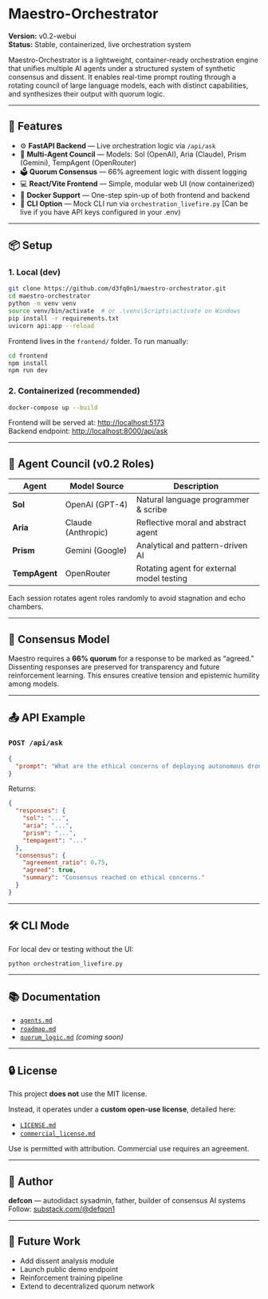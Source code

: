 
# Maestro-Orchestrator

**Version:** v0.2-webui  
**Status:** Stable, containerized, live orchestration system

Maestro-Orchestrator is a lightweight, container-ready orchestration engine that unifies multiple AI agents under a structured system of synthetic consensus and dissent. It enables real-time prompt routing through a rotating council of large language models, each with distinct capabilities, and synthesizes their output with quorum logic.

---

## 🚀 Features

- ⚙️ **FastAPI Backend** — Live orchestration logic via `/api/ask`
- 🧠 **Multi-Agent Council** — Models: Sol (OpenAI), Aria (Claude), Prism (Gemini), TempAgent (OpenRouter)
- 🗳️ **Quorum Consensus** — 66% agreement logic with dissent logging
- 💻 **React/Vite Frontend** — Simple, modular web UI (now containerized)
- 🐳 **Docker Support** — One-step spin-up of both frontend and backend
- 📜 **CLI Option** — Mock CLI run via `orchestration_livefire.py` [Can be live if you have API keys configured in your .env)

---

## 📦 Setup

### 1. Local (dev)
```bash
git clone https://github.com/d3fq0n1/maestro-orchestrator.git
cd maestro-orchestrator
python -m venv venv
source venv/bin/activate  # or .\venv\Scripts\activate on Windows
pip install -r requirements.txt
uvicorn api:app --reload
```

Frontend lives in the `frontend/` folder. To run manually:
```bash
cd frontend
npm install
npm run dev
```

### 2. Containerized (recommended)
```bash
docker-compose up --build
```

Frontend will be served at: [http://localhost:5173](http://localhost:5173)  
Backend endpoint: [http://localhost:8000/api/ask](http://localhost:8000/api/ask)

---

## 🧠 Agent Council (v0.2 Roles)

| Agent    | Model Source     | Description                        |
|----------|------------------|------------------------------------|
| **Sol**  | OpenAI (GPT-4)    | Natural language programmer & scribe |
| **Aria** | Claude (Anthropic) | Reflective moral and abstract agent |
| **Prism**| Gemini (Google)   | Analytical and pattern-driven AI    |
| **TempAgent**| OpenRouter     | Rotating agent for external model testing |

Each session rotates agent roles randomly to avoid stagnation and echo chambers.

---

## 🤝 Consensus Model

Maestro requires a **66% quorum** for a response to be marked as “agreed.” Dissenting responses are preserved for transparency and future reinforcement learning. This ensures creative tension and epistemic humility among models.

---

## 📤 API Example

### `POST /api/ask`
```json
{
  "prompt": "What are the ethical concerns of deploying autonomous drones?"
}
```

Returns:
```json
{
  "responses": {
    "sol": "...",
    "aria": "...",
    "prism": "...",
    "tempagent": "..."
  },
  "consensus": {
    "agreement_ratio": 0.75,
    "agreed": true,
    "summary": "Consensus reached on ethical concerns."
  }
}
```

---

## 🛠️ CLI Mode

For local dev or testing without the UI:
```bash
python orchestration_livefire.py
```

---

## 📚 Documentation

- [`agents.md`](./docs/agents.md)
- [`roadmap.md`](./docs/roadmap.md)
- [`quorum_logic.md`](./docs/quorum_logic.md) *(coming soon)*

---

## 🔒 License

This project **does not** use the MIT license.

Instead, it operates under a **custom open-use license**, detailed here:

- [`LICENSE.md`](./LICENSE.md)
- [`commercial_license.md`](./commercial_license.md)

Use is permitted with attribution. Commercial use requires an agreement.

---

## 🙌 Author

**defcon** — autodidact sysadmin, father, builder of consensus AI systems  
Follow: [substack.com/@defqon1](https://substack.com/@defqon1)

---

## 🧱 Future Work

- Add dissent analysis module
- Launch public demo endpoint
- Reinforcement training pipeline
- Extend to decentralized quorum network
